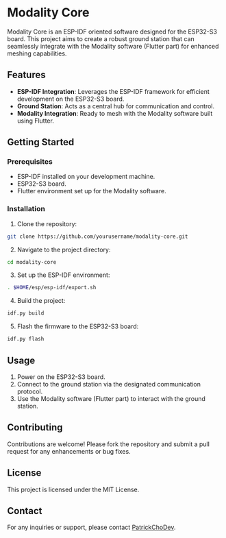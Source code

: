 # Modality Core

Modality Core is an ESP-IDF oriented software designed for the ESP32-S3 board. This project aims to create a robust ground station that can seamlessly integrate with the Modality software (Flutter part) for enhanced meshing capabilities.

## Features

- **ESP-IDF Integration**: Leverages the ESP-IDF framework for efficient development on the ESP32-S3 board.
- **Ground Station**: Acts as a central hub for communication and control.
- **Modality Integration**: Ready to mesh with the Modality software built using Flutter.

## Getting Started

### Prerequisites

- ESP-IDF installed on your development machine.
- ESP32-S3 board.
- Flutter environment set up for the Modality software.

### Installation

1. Clone the repository:
  ```sh
  git clone https://github.com/yourusername/modality-core.git
  ```
2. Navigate to the project directory:
  ```sh
  cd modality-core
  ```
3. Set up the ESP-IDF environment:
  ```sh
  . $HOME/esp/esp-idf/export.sh
  ```
4. Build the project:
  ```sh
  idf.py build
  ```
5. Flash the firmware to the ESP32-S3 board:
  ```sh
  idf.py flash
  ```

## Usage

1. Power on the ESP32-S3 board.
2. Connect to the ground station via the designated communication protocol.
3. Use the Modality software (Flutter part) to interact with the ground station.

## Contributing

Contributions are welcome! Please fork the repository and submit a pull request for any enhancements or bug fixes.

## License

This project is licensed under the MIT License.

## Contact

For any inquiries or support, please contact [PatrickChoDev](https://github.com/PatrickChoDev).
